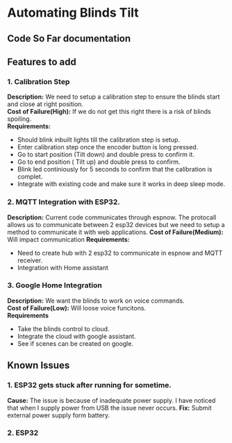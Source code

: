 # Automating Blinds Tilt

## Code So Far documentation


## Features to add
### 1. Calibration Step
**Description:** We need to setup a calibration step to ensure the blinds start and close at right position.  
**Cost of Failure(High):** If we do not get this right there is a risk of blinds spoiling.  
**Requirements:**  
* Should blink inbuilt lights till the calibration step is setup.
* Enter calibration step once the encoder button is long pressed.
* Go to start position (Tilt down) and double press to confirm it.
* Go to end position ( Tilt up) and double press to confirm.
* Blink led continiously for 5 seconds to confirm that the calibration is complet.
* Integrate with existing code and make sure it works in deep sleep mode.

### 2. MQTT Integration with ESP32.
**Description:** Current code communicates through espnow. The protocall allows us to communicate between 2 esp32 devices but we need to setup a method to communicate it with web applications.
**Cost of Failure(Medium):** Will impact communication
**Requirements:**
* Need to create hub with 2 esp32 to communicate in espnow and MQTT receiver.
* Integration with Home assistant


### 3. Google Home Integration
**Description:** We want the blinds to work on voice commands.  
**Cost of Failure(Low):** Will loose voice funcitons.  
**Requirements**
* Take the blinds control to cloud. 
* Integrate the cloud with google assistant.
* See if scenes can be created on google.



## Known Issues
### 1. ESP32 gets stuck after running for sometime.
 **Cause:** The issue is because of inadequate power supply. I have noticed that when I supply power from USB the issue never occurs.
 **Fix:** Submit external power supply form battery.

### 2. ESP32  